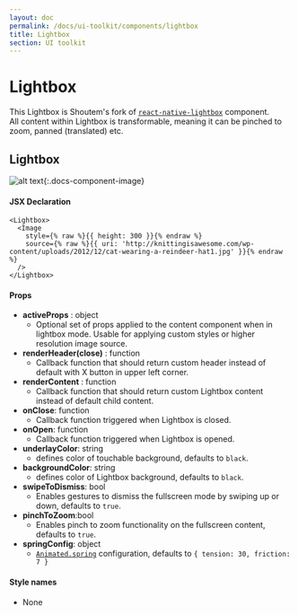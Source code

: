 ```yaml
---
layout: doc
permalink: /docs/ui-toolkit/components/lightbox
title: Lightbox
section: UI toolkit
---
```


# Lightbox

This Lightbox is Shoutem's fork of [`react-native-lightbox`](https://github.com/oblador/react-native-lightbox) component.  
All content within Lightbox is transformable, meaning it can be pinched to zoom, panned (translated) etc. 

## Lightbox
![alt text](https://cloud.githubusercontent.com/assets/378279/9074360/16eac5d6-3b09-11e5-90af-a69980e9f4be.gif "Lightbox"){:.docs-component-image}

#### JSX Declaration
```JSX
<Lightbox>
  <Image
    style={% raw %}{{ height: 300 }}{% endraw %}
    source={% raw %}{{ uri: 'http://knittingisawesome.com/wp-content/uploads/2012/12/cat-wearing-a-reindeer-hat1.jpg' }}{% endraw %}
  />
</Lightbox>
```

#### Props

* **activeProps** : object  
  - Optional set of props applied to the content component when in lightbox mode. Usable for applying custom styles or higher resolution image source.
* **renderHeader(close)** : function
  - Callback function that should return custom header instead of default with X button in upper left corner. 
* **renderContent** : function
  - Callback function that should return custom Lightbox content instead of default child content.
* **onClose**: function
  - Callback function triggered when Lightbox is closed.
* **onOpen**: function
  - Callback function triggered when Lightbox is opened.
* **underlayColor**: string
  - defines color of touchable background, defaults to `black`.
* **backgroundColor**: string
  - defines color of Lightbox background, defaults to `black`.
* **swipeToDismiss**: bool
  - Enables gestures to dismiss the fullscreen mode by swiping up or down, defaults to `true`.
* **pinchToZoom**:bool
  - Enables pinch to zoom functionality on the fullscreen content, defaults to `true`.
* **springConfig**: object
  - [`Animated.spring`](https://facebook.github.io/react-native/docs/animations.html) configuration, defaults to `{ tension: 30, friction: 7 }`  

#### Style names

* None  
